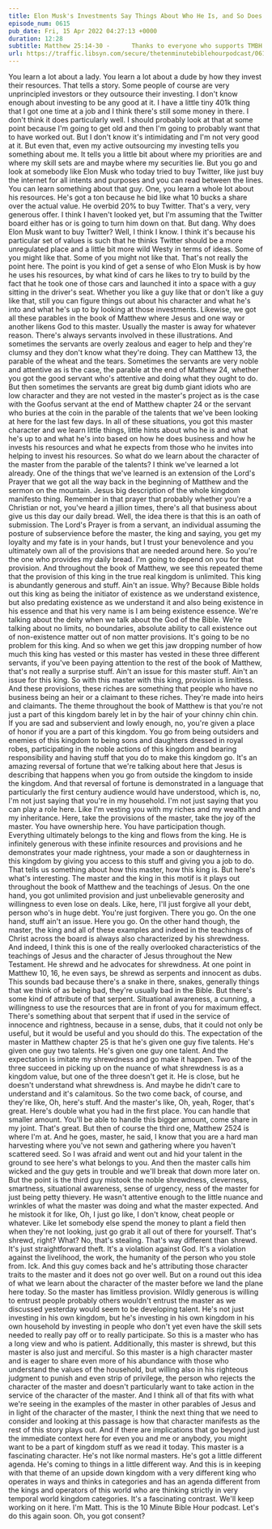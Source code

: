 ```yaml
---
title: Elon Musk's Investments Say Things About Who He Is, and So Does the Master's Investments in All These Parables in Matthew
episode_num: 0615
pub_date: Fri, 15 Apr 2022 04:27:13 +0000
duration: 12:28
subtitle: Matthew 25:14-30 -      Thanks to everyone who supports TMBH at  You're the reason we can all do this together!  Music written and performed by .
url: https://traffic.libsyn.com/secure/thetenminutebiblehourpodcast/0615_-_Elon_Musks_Investments_Say_Things_About_Who_He_Is_and_So_Does_the_Masters_Investments_in_All_These_Parables_in_Matthew.mp3
---
```


 You learn a lot about a lady. You learn a lot about a dude by how they invest their resources. That tells a story. Some people of course are very unprincipled investors or they outsource their investing. I don't know enough about investing to be any good at it. I have a little tiny 401k thing that I got one time at a job and I think there's still some money in there. I don't think it does particularly well. I should probably look at that at some point because I'm going to get old and then I'm going to probably want that to have worked out. But I don't know it's intimidating and I'm not very good at it. But even that, even my active outsourcing my investing tells you something about me. It tells you a little bit about where my priorities are and where my skill sets are and maybe where my securities lie. But you go and look at somebody like Elon Musk who today tried to buy Twitter, like just buy the internet for all intents and purposes and you can read between the lines. You can learn something about that guy. One, you learn a whole lot about his resources. He's got a ton because he bid like what 10 bucks a share over the actual value. He overbid 20% to buy Twitter. That's a very, very generous offer. I think I haven't looked yet, but I'm assuming that the Twitter board either has or is going to turn him down on that. But dang. Why does Elon Musk want to buy Twitter? Well, I think I know. I think it's because his particular set of values is such that he thinks Twitter should be a more unregulated place and a little bit more wild Westy in terms of ideas. Some of you might like that. Some of you might not like that. That's not really the point here. The point is you kind of get a sense of who Elon Musk is by how he uses his resources, by what kind of cars he likes to try to build by the fact that he took one of those cars and launched it into a space with a guy sitting in the driver's seat. Whether you like a guy like that or don't like a guy like that, still you can figure things out about his character and what he's into and what he's up to by looking at those investments. Likewise, we got all these parables in the book of Matthew where Jesus and one way or another likens God to this master. Usually the master is away for whatever reason. There's always servants involved in these illustrations. And sometimes the servants are overly zealous and eager to help and they're clumsy and they don't know what they're doing. They can Matthew 13, the parable of the wheat and the tears. Sometimes the servants are very noble and attentive as is the case, the parable at the end of Matthew 24, whether you got the good servant who's attentive and doing what they ought to do. But then sometimes the servants are great big dumb giant idiots who are low character and they are not vested in the master's project as is the case with the Goofus servant at the end of Matthew chapter 24 or the servant who buries at the coin in the parable of the talents that we've been looking at here for the last few days. In all of these situations, you got this master character and we learn little things, little hints about who he is and what he's up to and what he's into based on how he does business and how he invests his resources and what he expects from those who he invites into helping to invest his resources. So what do we learn about the character of the master from the parable of the talents? I think we've learned a lot already. One of the things that we've learned is an extension of the Lord's Prayer that we got all the way back in the beginning of Matthew and the sermon on the mountain. Jesus big description of the whole kingdom manifesto thing. Remember in that prayer that probably whether you're a Christian or not, you've heard a jillion times, there's all that business about give us this day our daily bread. Well, the idea there is that this is an oath of submission. The Lord's Prayer is from a servant, an individual assuming the posture of subservience before the master, the king and saying, you get my loyalty and my fate is in your hands, but I trust your benevolence and you ultimately own all of the provisions that are needed around here. So you're the one who provides my daily bread. I'm going to depend on you for that provision. And throughout the book of Matthew, we see this repeated theme that the provision of this king in the true real kingdom is unlimited. This king is abundantly generous and stuff. Ain't an issue. Why? Because Bible holds out this king as being the initiator of existence as we understand existence, but also predating existence as we understand it and also being existence in his essence and that his very name is I am being existence essence. We're talking about the deity when we talk about the God of the Bible. We're talking about no limits, no boundaries, absolute ability to call existence out of non-existence matter out of non matter provisions. It's going to be no problem for this king. And so when we get this jaw dropping number of how much this king has vested or this master has vested in these three different servants, if you've been paying attention to the rest of the book of Matthew, that's not really a surprise stuff. Ain't an issue for this master stuff. Ain't an issue for this king. So with this master with this king, provision is limitless. And these provisions, these riches are something that people who have no business being an heir or a claimant to these riches. They're made into heirs and claimants. The theme throughout the book of Matthew is that you're not just a part of this kingdom barely let in by the hair of your chinny chin chin. If you are sad and subservient and lowly enough, no, you're given a place of honor if you are a part of this kingdom. You go from being outsiders and enemies of this kingdom to being sons and daughters dressed in royal robes, participating in the noble actions of this kingdom and bearing responsibility and having stuff that you do to make this kingdom go. It's an amazing reversal of fortune that we're talking about here that Jesus is describing that happens when you go from outside the kingdom to inside the kingdom. And that reversal of fortune is demonstrated in a language that particularly the first century audience would have understood, which is, no, I'm not just saying that you're in my household. I'm not just saying that you can play a role here. Like I'm vesting you with my riches and my wealth and my inheritance. Here, take the provisions of the master, take the joy of the master. You have ownership here. You have participation though. Everything ultimately belongs to the king and flows from the king. He is infinitely generous with these infinite resources and provisions and he demonstrates your made rightness, your made a son or daughterness in this kingdom by giving you access to this stuff and giving you a job to do. That tells us something about how this master, how this king is. But here's what's interesting. The master and the king in this motif is it plays out throughout the book of Matthew and the teachings of Jesus. On the one hand, you got unlimited provision and just unbelievable generosity and willingness to even lose on deals. Like, here, I'll just forgive all your debt, person who's in huge debt. You're just forgiven. There you go. On the one hand, stuff ain't an issue. Here you go. On the other hand though, the master, the king and all of these examples and indeed in the teachings of Christ across the board is always also characterized by his shrewdness. And indeed, I think this is one of the really overlooked characteristics of the teachings of Jesus and the character of Jesus throughout the New Testament. He shrewd and he advocates for shrewdness. At one point in Matthew 10, 16, he even says, be shrewd as serpents and innocent as dubs. This sounds bad because there's a snake in there, snakes, generally things that we think of as being bad, they're usually bad in the Bible. But there's some kind of attribute of that serpent. Situational awareness, a cunning, a willingness to use the resources that are in front of you for maximum effect. There's something about that serpent that if used in the service of innocence and rightness, because in a sense, dubs, that it could not only be useful, but it would be useful and you should do this. The expectation of the master in Matthew chapter 25 is that he's given one guy five talents. He's given one guy two talents. He's given one guy one talent. And the expectation is imitate my shrewdness and go make it happen. Two of the three succeed in picking up on the nuance of what shrewdness is as a kingdom value, but one of the three doesn't get it. He is close, but he doesn't understand what shrewdness is. And maybe he didn't care to understand and it's calamitous. So the two come back, of course, and they're like, Oh, here's stuff. And the master's like, Oh, yeah, Roger, that's great. Here's double what you had in the first place. You can handle that smaller amount. You'll be able to handle this bigger amount, come share in my joint. That's great. But then of course the third one, Matthew 2524 is where I'm at. And he goes, master, he said, I know that you are a hard man harvesting where you've not sewn and gathering where you haven't scattered seed. So I was afraid and went out and hid your talent in the ground to see here's what belongs to you. And then the master calls him wicked and the guy gets in trouble and we'll break that down more later on. But the point is the third guy mistook the noble shrewdness, cleverness, smartness, situational awareness, sense of urgency, ness of the master for just being petty thievery. He wasn't attentive enough to the little nuance and wrinkles of what the master was doing and what the master expected. And he mistook it for like, Oh, I just go like, I don't know, cheat people or whatever. Like let somebody else spend the money to plant a field then when they're not looking, just go grab it all out of there for yourself. That's shrewd, right? What? No, that's stealing. That's way different than shrewd. It's just straightforward theft. It's a violation against God. It's a violation against the livelihood, the work, the humanity of the person who you stole from. Ick. And this guy comes back and he's attributing those character traits to the master and it does not go over well. But on a round out this idea of what we learn about the character of the master before we land the plane here today. So the master has limitless provision. Wildly generous is willing to entrust people probably others wouldn't entrust the master as we discussed yesterday would seem to be developing talent. He's not just investing in his own kingdom, but he's investing in his own kingdom in his own household by investing in people who don't yet even have the skill sets needed to really pay off or to really participate. So this is a master who has a long view and who is patient. Additionally, this master is shrewd, but this master is also just and merciful. So this master is a high character master and is eager to share even more of his abundance with those who understand the values of the household, but willing also in his righteous judgment to punish and even strip of privilege, the person who rejects the character of the master and doesn't particularly want to take action in the service of the character of the master. And I think all of that fits with what we're seeing in the examples of the master in other parables of Jesus and in light of the character of the master, I think the next thing that we need to consider and looking at this passage is how that character manifests as the rest of this story plays out. And if there are implications that go beyond just the immediate context here for even you and me or anybody, you might want to be a part of kingdom stuff as we read it today. This master is a fascinating character. He's not like normal masters. He's got a little different agenda. He's coming to things in a little different way. And this is in keeping with that theme of an upside down kingdom with a very different king who operates in ways and thinks in categories and has an agenda different from the kings and operators of this world who are thinking strictly in very temporal world kingdom categories. It's a fascinating contrast. We'll keep working on it here. I'm Matt. This is the 10 Minute Bible Hour podcast. Let's do this again soon. Oh, you got consent?